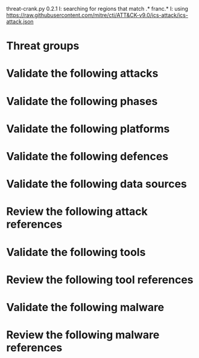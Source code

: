 threat-crank.py 0.2.1
I: searching for regions that match .* franc.*
I: using https://raw.githubusercontent.com/mitre/cti/ATT&CK-v9.0/ics-attack/ics-attack.json
# Threat groups


# Validate the following attacks


# Validate the following phases


# Validate the following platforms


# Validate the following defences


# Validate the following data sources


# Review the following attack references


# Validate the following tools


# Review the following tool references


# Validate the following malware


# Review the following malware references


